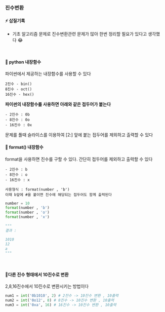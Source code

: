 ### 진수변환

#### ⚡ 삽질기록

- 기초 알고리즘 문제로 진수변환관련 문제가 많아 한번 정리할 필요가 있다고 생각했다 😂   

<br>

#### 📌 python 내장함수   
파이썬에서 제공하는 내장함수를 사용할 수 있다
```text
2진수 - bin()
8진수 - oct()
16진수 - hex()
```
__파이썬의 내장함수를 사용하면 아래와 같은 접두어가 붙는다__

```text
- 2진수 : 0b    
- 8진수 : 0o    
- 16진수 : 0x
```  
문제를 풀때 슬라이스를 이용하여 [2:] 앞에 붙는 접두어를 제외하고 출력할 수 있다
<br>

#### 📌 format() 내장함수

format을 사용하면 진수를 구할 수 있다. 간단히 접두어를 제외하고 출력할 수 있다    
```text
- 2진수 : b 
- 8진수 : o
- 16진수 : x

사용형식 : format(number , 'b') 
이때 b앞에 #을 붙이면 진수에 해당되는 접두어도 함께 출력된다
```

```python
number = 10
format(number , 'b')
format(number , 'o')
format(number , 'x')

"""
결과 :

1010
12
a 
"""
```
<br>

#### 📌다른 진수 형태에서 10진수로 변환
2,8,16진수에서 10진수로 변환시키는 방법이다   

```python
num1 = int('0b1010', 2) # 2진수 -> 10진수 변환 , 10출력 
num2 = int('0o12', 8) # 8진수 -> 10진수 변환 , 10출력 
num3 = int('0xa', 16) # 16진수 -> 10진수 변환 , 10출력 
```
<br>

